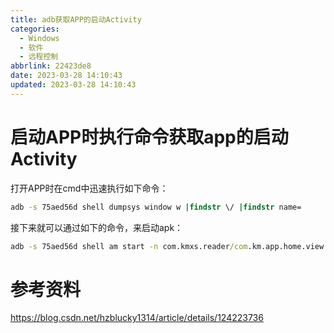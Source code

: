 ```yaml
---
title: adb获取APP的启动Activity
categories:
  - Windows
  - 软件
  - 远程控制
abbrlink: 22423de8
date: 2023-03-28 14:10:43
updated: 2023-03-28 14:10:43
---
```

# 启动APP时执行命令获取app的启动Activity
打开APP时在cmd中迅速执行如下命令：
```cmd
adb -s 75aed56d shell dumpsys window w |findstr \/ |findstr name=
```
接下来就可以通过如下的命令，来启动apk：

```cmd
adb -s 75aed56d shell am start -n com.kmxs.reader/com.km.app.home.view.LoadingActivity
```
# 参考资料
https://blog.csdn.net/hzblucky1314/article/details/124223736